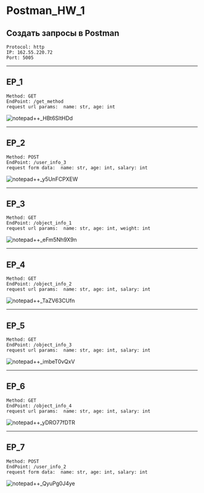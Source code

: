 # Postman_HW_1
## Создать запросы в Postman

`Protocol: http`  
`IP: 162.55.220.72`  
`Port: 5005`
________________

## EP_1
`Method: GET`                               
`EndPoint: /get_method`                                      
`request url params: 
 name: str,
 age: int`   
 
![notepad++_HBt6SltHDd](https://user-images.githubusercontent.com/105708734/178240664-98832dd6-ff1f-4521-9251-00ae7c9381a1.png)

_________________________

## EP_2
`Method: POST`                   
`EndPoint: /user_info_3`                                    
`request form data: 
 name: str,
 age: int,
 salary: int`                        

![notepad++_y5UnFCPXEW](https://user-images.githubusercontent.com/105708734/177323357-258d307d-73bf-40cf-aac4-b78c48b18b0f.png)

____________________________

## EP_3
`Method: GET`                      
`EndPoint: /object_info_1`                                 
`request url params: 
 name: str,
 age: int,
 weight: int`

![notepad++_eFm5Nh9X9n](https://user-images.githubusercontent.com/105708734/177324113-6093b91e-cb25-4a99-b436-10016844c6fc.png)

__________________________

## EP_4
`Method: GET`                      
`EndPoint: /object_info_2`                   
`request url params: 
 name: str,
 age: int,
 salary: int`

![notepad++_TaZV63CUfn](https://user-images.githubusercontent.com/105708734/177324580-b161908b-931b-4622-bfb1-554210472d9d.png)

__________________________

## EP_5
`Method: GET`                     
`EndPoint: /object_info_3`                   
`request url params: 
 name: str,
 age: int,
 salary: int`

![notepad++_imbeT0vQxV](https://user-images.githubusercontent.com/105708734/177325072-cb0fbe59-28f8-403a-a140-4ccfb8c1fe54.png)

__________________________

## EP_6
`Method: GET`                         
`EndPoint: /object_info_4`                       
`request url params: 
 name: str,
 age: int,
 salary: int`
 
 ![notepad++_yDRO77fDTR](https://user-images.githubusercontent.com/105708734/177325518-39abd152-bd5e-4230-8137-4949109d67ab.png)

_______________________________

## EP_7
`Method: POST`                      
`EndPoint: /user_info_2`                           
`request form data: 
 name: str,
 age: int,
 salary: int`

![notepad++_QyuPg0J4ye](https://user-images.githubusercontent.com/105708734/177325842-23cc8fb9-b74e-43fd-aa83-c914c13824f8.png)


